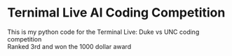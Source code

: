 # Ternimal Live AI Coding Competition
This is my python code for the Terminal Live: Duke vs UNC coding competition <br>
Ranked 3rd and won the 1000 dollar award
